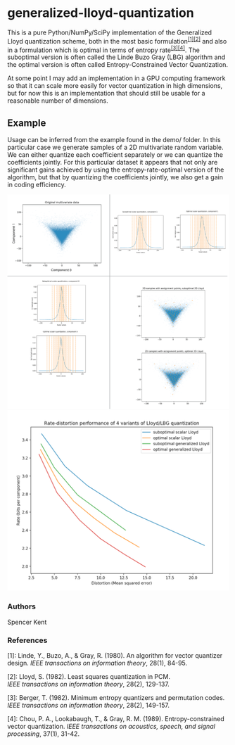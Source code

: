 generalized-lloyd-quantization
==============================
This is a pure Python/NumPy/SciPy implementation of the Generalized Lloyd quantization scheme, 
both in the most basic formulation<sup>[[1]](#ref1)</sup><sup>[[2]](#ref1)</sup> and also in 
a formulation which is optimal in terms of entropy rate<sup>[[3]](#ref1)</sup><sup>[[4]](#ref1)</sup>.
The suboptimal version is often called the Linde Buzo Gray (LBG) algorithm and the optimal 
version is often called Entropy-Constrained Vector Quantization.

At some point I may add an implementation in a GPU computing framework so that it can scale more
easily for vector quantization in high dimensions, but for now this is an implementation that
should still be usable for a reasonable number of dimensions.

## Example
Usage can be inferred from the example found in the demo/ folder. In this particular case we 
generate samples of a 2D multivariate random variable. We can either quantize each coefficient
separately or we can quantize the coefficients jointly. For this particular dataset it appears 
that not only are significant gains achieved by using the entropy-rate-optimal version of the 
algorithm, but that by quantizing the coefficients jointly, we also get a gain in coding 
efficiency.

![alt text](demo/plots/composite_demo_fig.png)
![alt text](demo/plots/rd_performance_example.png)

### Authors
Spencer Kent

### References
[<a name="ref1">1</a>]: Linde, Y., Buzo, A., & Gray, R. (1980). 
An algorithm for vector quantizer design. 
_IEEE transactions on information theory_, 28(1), 84-95.

[<a name="ref2">2</a>]: Lloyd, S. (1982).  Least squares quantization in PCM.  
_IEEE transactions on information theory_, 28(2), 129-137.

[<a name="ref3">3</a>]: Berger, T. (1982). 
Minimum entropy quantizers and permutation codes. 
_IEEE transactions on information theory_, 28(2), 149-157.

[<a name="ref3">4</a>]: Chou, P. A., Lookabaugh, T., & Gray, R. M. (1989). 
Entropy-constrained vector quantization. 
_IEEE transactions on acoustics, speech, and signal processing_, 37(1), 31-42.
